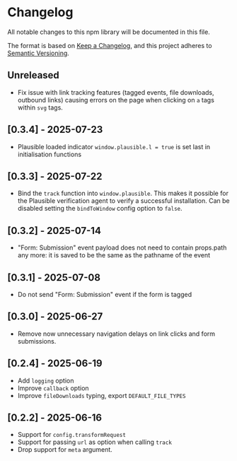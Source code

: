 # Changelog

All notable changes to this npm library will be documented in this file.

The format is based on [Keep a Changelog](https://keepachangelog.com/en/1.0.0/),
and this project adheres to [Semantic Versioning](https://semver.org/spec/v2.0.0.html).

## Unreleased

- Fix issue with link tracking features (tagged events, file downloads, outbound links) causing errors on the page when clicking on `a` tags within `svg` tags.

## [0.3.4] - 2025-07-23

- Plausible loaded indicator `window.plausible.l = true` is set last in initialisation functions

## [0.3.3] - 2025-07-22

- Bind the `track` function into `window.plausible`. This makes it possible for the Plausible verification agent to verify a successful installation. Can be disabled setting the `bindToWindow` config option to `false`.

## [0.3.2] - 2025-07-14

- "Form: Submission" event payload does not need to contain props.path any more: it is saved to be the same as the pathname of the event

## [0.3.1] - 2025-07-08

- Do not send "Form: Submission" event if the form is tagged

## [0.3.0] - 2025-06-27

- Remove now unnecessary navigation delays on link clicks and form submissions.

## [0.2.4] - 2025-06-19

- Add `logging` option
- Improve `callback` option
- Improve `fileDownloads` typing, export `DEFAULT_FILE_TYPES`

## [0.2.2] - 2025-06-16

- Support for `config.transformRequest`
- Support for passing `url` as option when calling `track`
- Drop support for `meta` argument.
